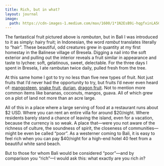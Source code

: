 ```yaml
---
title: Rich, but in what?
layout: journal
image:
  path: https://cdn-images-1.medium.com/max/1600/1*1N2EsB9i-hqgfxinLA5GxA.png
---
```


The fantastical fruit pictured above is _rambutan_, but in Bali I was introduced
to it as simply: hairy fruit; in Indonesian, the word _rambut_ translates
literally to “hair”. These beautiful, odd creatures grew in quantity at my first
homestay in the Balinese village of Bresela. Digging a nail into the soft
exterior and pulling out the interior reveals a fruit similar in appearance and
taste to lychee: soft, gelatinous, sweet, delectable. For the three days I spent
in Bresela, I ate rambutan twice daily, pulled fresh from the tree.

At this same home I got to try no less than five new types of fruit. Not just
fruits that I’d never had the opportunity to try, but fruits I’d never even
heard of: [mangosteen](https://en.wikipedia.org/wiki/Purple_mangosteen), [snake
fruit](https://en.wikipedia.org/wiki/Salak),
[durian](https://en.wikipedia.org/wiki/Durian), [dragon
fruit](https://en.wikipedia.org/wiki/Pitaya). Not to mention more common items
like bananas, coconuts, mangos, guava. All of which grew on a plot of land not
more than an acre large.

All of this in a place where a large serving of food at a restaurant runs about
$2 USD. Where you can rent an entire villa for around $20/night. Where residents
barely stand a chance of leaving the island, even for a vacation, because the
currency is so weak. A place that—were you not aware of the richness of culture,
the soundness of spirit, the closeness of communities—might be even be called
“poor”. As a westerner coming to Bali, it is easy to feel rich when you can pay
$40/night for a high-end hotel 40 feet from a beautiful white sand beach.

But to those for whom Bali would be considered “poor”—and by comparison you
“rich”—I would ask this: what exactly are you rich _in_?
